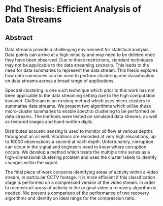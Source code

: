 # Phd Thesis: Efficient Analysis of Data Streams

## Abstract

Data streams provide a challenging environment for statistical analysis. Data points can
arrive at a high velocity and may need to be deleted once they have been observed. Due to these restrictions, standard techniques may not be applicable to the data streaming scenario. This leads to the need for data summaries to represent the data stream. This thesis explores how data summaries can be used to perform clustering and classification on data streams across a broad range of applications.

Spectral clustering is one such technique which prior to this work has not been applicable
to the data streaming setting due to the high computation involved. CluStream is an existing method which uses micro-clusters to summarise data streams. We present two algorithms which utilise these micro-cluster summaries to enable spectral clustering to be performed on data streams. The methods were tested on simulated data streams, as well as textured images and hand-written digits.

Distributed acoustic sensing is used to monitor oil flow at various depths throughout an
oil well. Vibrations are recorded at very high resolutions, up to 10000 observations a second at each depth. Unfortunately, corruption can occur in the signal and engineers need to know where corruption occurs. We develop a method which treats the multiple time series as a high-dimensional clustering problem and uses the cluster labels to identify changes within the signal.

The final piece of work concerns identifying areas of activity within a video stream, in
particular CCTV footage. It is more efficient if this classification stage is performed on a
compressed version of the video stream. In order to reconstruct areas of activity in the
original video a recovery algorithm is needed. We present a comparison of the performance of two recovery algorithms and identify an ideal range for the compression ratio.
